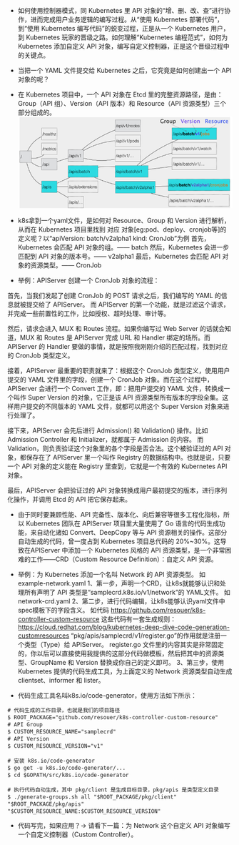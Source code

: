 - 如何使用控制器模式，同 Kubernetes 里 API 对象的“增、删、改、查”进行协作，进而完成用户业务逻辑的编写过程。从“使用 Kubernetes
  部署代码”，到“使用 Kubernetes 编写代码”的蜕变过程，正是从一个 Kubernetes 用户，到 Kubernetes 玩家的晋级之路。如何理解“Kubernetes
  编程范式”，如何为 Kubernetes 添加自定义 API 对象，编写自定义控制器，正是这个晋级过程中的关键点。
- 当把一个 YAML 文件提交给 Kubernetes 之后，它究竟是如何创建出一个 API 对象的呢？

- 在 Kubernetes 项目中，一个 API 对象在 Etcd 里的完整资源路径，是由：Group（API 组）、Version（API 版本）和 Resource（API
  资源类型）三个部分组成的。
  ![img.png](img.png)

- k8s拿到一个yaml文件，是如何对 Resource、Group 和 Version 进行解析，从而在 Kubernetes 项目里找到 对应
  对象[eg:pod、deploy、cronjob等]的定义呢？以“apiVersion: batch/v2alpha1 kind: CronJob”为例
  首先，Kubernetes 会匹配 API 对象的组。—— batch
  然后，Kubernetes 会进一步匹配到 API 对象的版本号。—— v2alpha1
  最后，Kubernetes 会匹配 API 对象的资源类型。—— CronJob

- 举例：APIServer 创建一个 CronJob 对象的流程：

首先，当我们发起了创建 CronJob 的 POST 请求之后，我们编写的 YAML 的信息就被提交给了 APIServer。 而 APIServer
的第一个功能，就是过滤这个请求，并完成一些前置性的工作，比如授权、超时处理、审计等。

然后，请求会进入 MUX 和 Routes 流程。如果你编写过 Web Server 的话就会知道，MUX 和 Routes 是 APIServer 完成 URL 和 Handler
绑定的场所。而 APIServer 的 Handler 要做的事情，就是按照我刚刚介绍的匹配过程，找到对应的 CronJob 类型定义。

接着，APIServer 最重要的职责就来了：根据这个 CronJob 类型定义，使用用户提交的 YAML 文件里的字段，创建一个 CronJob
对象。而在这个过程中，APIServer 会进行一个 Convert 工作，即：把用户提交的 YAML 文件，转换成一个叫作 Super Version 的对象，它正是该
API 资源类型所有版本的字段全集。这样用户提交的不同版本的 YAML 文件，就都可以用这个 Super Version 对象来进行处理了。

接下来，APIServer 会先后进行 Admission() 和 Validation() 操作。比如Admission Controller 和 Initializer，就都属于 Admission
的内容。 而 Validation，则负责验证这个对象里的各个字段是否合法。这个被验证过的 API 对象，都保存在了 APIServer 里一个叫作
Registry 的数据结构中。也就是说，只要一个 API 对象的定义能在 Registry 里查到，它就是一个有效的 Kubernetes API 对象。

最后，APIServer 会把验证过的 API 对象转换成用户最初提交的版本，进行序列化操作，并调用 Etcd 的 API 把它保存起来。

- 由于同时要兼顾性能、API 完备性、版本化、向后兼容等很多工程化指标，所以 Kubernetes 团队在 APIServer 项目里大量使用了 Go
  语言的代码生成功能，来自动化诸如 Convert、DeepCopy 等与 API 资源相关的操作。这部分自动生成的代码，曾一度占到 Kubernetes
  项目总代码的 20%~30%。这导致在APIServer 中添加一个 Kubernetes 风格的 API 资源类型，是一个非常困难的工作——CRD（Custom
  Resource Definition）：自定义 API 资源。

- 举例：为 Kubernetes 添加一个名叫 Network 的 API 资源类型。
  如example-network.yaml
  1、第一步，声明一个CRD，让k8s就能够认识和处理所有声明了 API 类型是“samplecrd.k8s.io/v1/network”的 YAML文件。
  如network-crd.yaml
  2、第二步，进行代码编辑，让k8s能够认识yaml文件中spec模板下的字段含义。
  如代码 https://github.com/resouer/k8s-controller-custom-resource
  这些代码有一套生成规则：https://cloud.redhat.com/blog/kubernetes-deep-dive-code-generation-customresources
  “pkg/apis/samplecrd/v1/register.go”的作用就是注册一个类型（Type）给 APIServer。
  register.go 文件里的内容其实是非常固定的，你以后可以直接使用我提供的这部分代码做模板，然后把其中的资源类型、GroupName 和
  Version 替换成你自己的定义即可。
  3、第三步，使用 Kubernetes 提供的代码生成工具，为上面定义的 Network 资源类型自动生成 clientset、informer 和 lister。

- 代码生成工具名叫k8s.io/code-generator，使用方法如下所示：

```shell
# 代码生成的工作目录，也就是我们的项目路径
$ ROOT_PACKAGE="github.com/resouer/k8s-controller-custom-resource"
# API Group
$ CUSTOM_RESOURCE_NAME="samplecrd"
# API Version
$ CUSTOM_RESOURCE_VERSION="v1"
 
# 安装 k8s.io/code-generator
$ go get -u k8s.io/code-generator/...
$ cd $GOPATH/src/k8s.io/code-generator
 
# 执行代码自动生成，其中 pkg/client 是生成目标目录，pkg/apis 是类型定义目录
$ ./generate-groups.sh all "$ROOT_PACKAGE/pkg/client" "$ROOT_PACKAGE/pkg/apis" "$CUSTOM_RESOURCE_NAME:$CUSTOM_RESOURCE_VERSION"
```

- 代码写完，如果应用？→ 请看下一篇：为 Network 这个自定义 API 对象编写一个自定义控制器（Custom Controller）。
